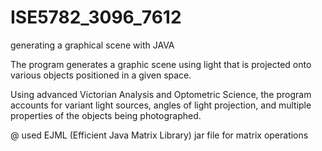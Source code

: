 # ISE5782_3096_7612
generating a graphical scene with JAVA

The program generates a graphic scene using light that is projected onto various objects positioned in a given space. 

Using advanced Victorian Analysis and Optometric Science, the program accounts for variant light sources, angles of light projection, and multiple properties of the objects being photographed.

@ used EJML (Efficient Java Matrix Library) jar file for matrix operations
